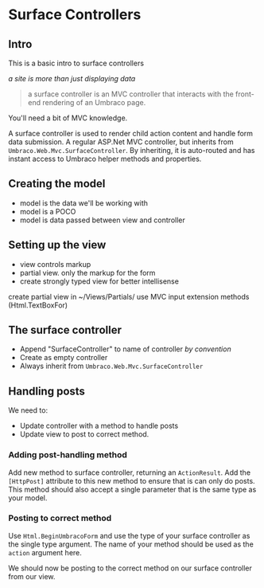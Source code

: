 # Surface Controllers

## Intro
This is a basic intro to surface controllers

_a site is more than just displaying data_

> a surface controller is an MVC controller that interacts with the front-end rendering of an Umbraco page.

You'll need a bit of MVC knowledge.

A surface controller is used to render child action content and handle form data submission. A regular ASP.Net MVC controller, but inherits from `Umbraco.Web.Mvc.SurfaceController`. By inheriting, it is auto-routed and has instant access to Umbraco helper methods and properties.

## Creating the model
- model is the data we'll be working with
- model is a POCO
- model is data passed between view and controller

## Setting up the view

- view controls markup
- partial view. only the markup for the form
- create strongly typed view for better intellisense

create partial view in ~/Views/Partials/
use MVC input extension methods (Html.TextBoxFor)

## The surface controller

- Append "SurfaceController" to name of controller _by convention_
- Create as empty controller
- Always inherit from `Umbraco.Web.Mvc.SurfaceController`

## Handling posts
We need to:
- Update controller with a method to handle posts
- Update view to post to correct method.

### Adding post-handling method
Add new method to surface controller, returning an `ActionResult`. Add the `[HttpPost]` attribute to this new method to ensure that is can only do posts. This method should also accept a single parameter that is the same type as your model. 

### Posting to correct method
Use `Html.BeginUmbracoForm` and use the type of your surface controller as the single type argument. The name of your method should be used as the `action` argument here.

We should now be posting to the correct method on our surface controller from our view.
